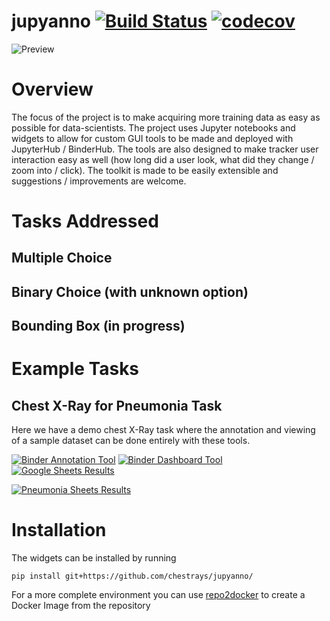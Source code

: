 # jupyanno [![Build Status](https://travis-ci.org/chestrays/jupyanno.svg?branch=master)](https://travis-ci.org/chestrays/jupyanno) [![codecov](https://codecov.io/gh/chestrays/jupyanno/branch/master/graph/badge.svg)](https://codecov.io/gh/chestrays/jupyanno)

![Preview](preview.gif)

# Overview
The focus of the project is to make acquiring more training data as easy as possible for data-scientists. The project uses Jupyter notebooks and widgets to allow for custom GUI tools to be made and deployed with JupyterHub / BinderHub. The tools are also designed to make tracker user interaction easy as well (how long did a user look, what did they change / zoom into / click). The toolkit is made to be easily extensible and suggestions / improvements are welcome. 

# Tasks Addressed

## Multiple Choice
## Binary Choice (with unknown option)
## Bounding Box (in progress)


# Example Tasks
## Chest X-Ray for Pneumonia Task

Here we have a demo chest X-Ray task where the annotation and viewing of a sample dataset can be done entirely with these tools.

[![Binder Annotation Tool](https://img.shields.io/badge/launch-annotation_tool-red.svg)](https://mybinder.org/v2/gh/chestrays/jupyanno/master?urlpath=%2Fapps%2Fnotebooks%2Fanno_app.ipynb%3Fuser%3Drandom_githubber)
[![Binder Dashboard Tool](https://img.shields.io/badge/launch-dashboard-blue.svg)](https://mybinder.org/v2/gh/chestrays/jupyanno/master?urlpath=%2Fapps%2Fnotebooks%2Fdashboard.ipynb%3Fuser%3Drandom_githubber)
[![Google Sheets Results](https://img.shields.io/badge/show-sheets-green.svg)](https://docs.google.com/spreadsheets/d/1T02tRhe3IUUHYsMchc7hmH8nVI3uR0GffdX1PNxKIZA/edit#gid=1178875150)

[![Pneumonia Sheets Results](https://img.shields.io/badge/show-pneumonia_sheets-green.svg)](https://docs.google.com/spreadsheets/d/1JUCLX_17JIGit0Nk4wphgTHlmji9u9PYPmyf_9Wscvg/edit#gid=1062358074)

# Installation
The widgets can be installed by running 
```
pip install git+https://github.com/chestrays/jupyanno/
```

For a more complete environment you can use [repo2docker](https://github.com/jupyter/repo2docker) to create a Docker Image from the repository
